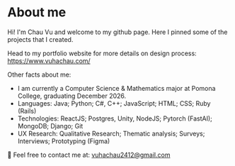 # About me
Hi! I'm Chau Vu and welcome to my github page. Here I pinned some of the projects that I created.

Head to my portfolio website for more details on design process: https://www.vuhachau.com/

  Other facts about me:
- I am currently a Computer Science & Mathematics major at Pomona College, graduating December 2026.
- Languages: Java; Python; C#, C++; JavaScript; HTML; CSS; Ruby (Rails)
- Technologies: ReactJS; Postgres, Unity, NodeJS; Pytorch (FastAI); MongoDB; Django; Git
- UX Research: Qualitative Research; Thematic analysis; Surveys; Interviews; Prototyping (Figma)
  
💌 Feel free to contact me at: vuhachau2412@gmail.com
